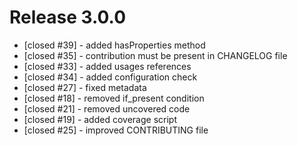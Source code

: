 # Release 3.0.0

 * [closed #39] - added hasProperties method
 * [closed #35] - contribution must be present in CHANGELOG file
 * [closed #33] - added usages references
 * [closed #34] - added configuration check
 * [closed #27] - fixed metadata
 * [closed #18] - removed if_present condition
 * [closed #21] - removed uncovered code
 * [closed #19] - added coverage script
 * [closed #25] - improved CONTRIBUTING file
